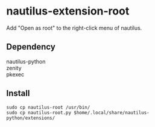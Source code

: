 # nautilus-extension-root
Add "Open as root" to the right-click menu of nautilus.

## Dependency
nautilus-python <br>
zenity <br>
pkexec

## Install
`sudo cp nautilus-root /usr/bin/` <br>
`sudo cp nautilus-root.py $home/.local/share/nautilus-python/extensions/`
